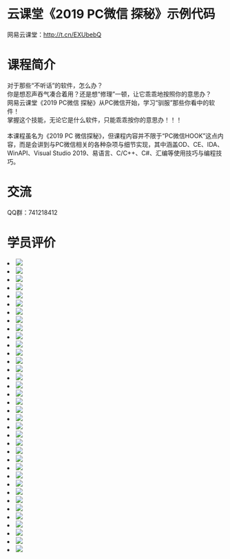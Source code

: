 # 云课堂《2019 PC微信 探秘》示例代码
网易云课堂：<a href="http://t.cn/EXUbebQ" target="_blank">http://t.cn/EXUbebQ</a>

# 课程简介

对于那些“不听话”的软件，怎么办？
<br/>
你是想忍声吞气凑合着用？还是想“修理”一顿，让它乖乖地按照你的意思办？
<br/>
网易云课堂《2019 PC微信 探秘》从PC微信开始，学习“驯服”那些你看中的软件！
<br/>
掌握这个技能，无论它是什么软件，只能乖乖按你的意思办！！！
<br/>
<br/>
本课程虽名为《2019 PC 微信探秘》，但课程内容并不限于“PC微信HOOK”这点内容，而是会讲到与PC微信相关的各种杂项与细节实现，其中涵盖OD、CE、IDA、WinAPI、Visual Studio 2019、易语言、C/C++、C#、汇编等使用技巧与编程技巧。

# 交流
QQ群：741218412

# 学员评价

<li><img src="https://raw.githubusercontent.com/zmrbak/PcWeChatHooK/master/%E5%AD%A6%E5%91%98%E8%AF%84%E4%BB%B7/D396F1B77F40DC23456A78EAE75D86D6.jpg"><br/>
<li><img src="https://raw.githubusercontent.com/zmrbak/PcWeChatHooK/master/%E5%AD%A6%E5%91%98%E8%AF%84%E4%BB%B7/7E86861C0502DD9BA50117AA305A0AD4.jpg"><br/>
<li><img src="https://raw.githubusercontent.com/zmrbak/PcWeChatHooK/master/%E5%AD%A6%E5%91%98%E8%AF%84%E4%BB%B7/Screenshot_2019-07-07-10-46-57.png"><br/>
<li><img src="https://raw.githubusercontent.com/zmrbak/PcWeChatHooK/master/%E5%AD%A6%E5%91%98%E8%AF%84%E4%BB%B7/%60(TK%60BAXPNTB%60LRI%5BP%7D)2I5.png"><br/>
<li><img src="https://raw.githubusercontent.com/zmrbak/PcWeChatHooK/master/%E5%AD%A6%E5%91%98%E8%AF%84%E4%BB%B7/Screenshot_2019-07-31-08-48-34.png"><br/>
<li><img src="https://raw.githubusercontent.com/zmrbak/PcWeChatHooK/master/%E5%AD%A6%E5%91%98%E8%AF%84%E4%BB%B7/Screenshot_2019-04-16-07-26-33.png"><br/>
<li><img src="https://raw.githubusercontent.com/zmrbak/PcWeChatHooK/master/%E5%AD%A6%E5%91%98%E8%AF%84%E4%BB%B7/Screenshot_2019-09-02-20-18-21.png"><br/>
<li><img src="https://raw.githubusercontent.com/zmrbak/PcWeChatHooK/master/%E5%AD%A6%E5%91%98%E8%AF%84%E4%BB%B7/Z5%40XEW%25%7E824%60O25%7BCA5%60UL5.png"><br/>
<li><img src="https://raw.githubusercontent.com/zmrbak/PcWeChatHooK/master/%E5%AD%A6%E5%91%98%E8%AF%84%E4%BB%B7/Screenshot_2019-07-31-08-47-23.png"><br/>
<li><img src="https://raw.githubusercontent.com/zmrbak/PcWeChatHooK/master/%E5%AD%A6%E5%91%98%E8%AF%84%E4%BB%B7/Screenshot_2019-07-07-10-47-41.png"><br/>
<li><img src="https://raw.githubusercontent.com/zmrbak/PcWeChatHooK/master/%E5%AD%A6%E5%91%98%E8%AF%84%E4%BB%B7/IMG_20190731_084656.jpg"><br/>
<li><img src="https://raw.githubusercontent.com/zmrbak/PcWeChatHooK/master/%E5%AD%A6%E5%91%98%E8%AF%84%E4%BB%B7/0IIFF6X%24FZH%5B0QYI6QH971S.png"><br/>
<li><img src="https://raw.githubusercontent.com/zmrbak/PcWeChatHooK/master/%E5%AD%A6%E5%91%98%E8%AF%84%E4%BB%B7/Screenshot_2019-04-16-07-34-27.png"><br/>
<li><img src="https://raw.githubusercontent.com/zmrbak/PcWeChatHooK/master/%E5%AD%A6%E5%91%98%E8%AF%84%E4%BB%B7/0L%7DOHPX%60%7DHU%7BKO4O0_T_FK9.png"><br/>
<li><img src="https://raw.githubusercontent.com/zmrbak/PcWeChatHooK/master/%E5%AD%A6%E5%91%98%E8%AF%84%E4%BB%B7/Screenshot_2019-07-31-08-48-56.png"><br/>
<li><img src="https://raw.githubusercontent.com/zmrbak/PcWeChatHooK/master/%E5%AD%A6%E5%91%98%E8%AF%84%E4%BB%B7/KG8%7B6)P%25X0%24QTG1VM%24V5)EU.png"><br/>
<li><img src="https://raw.githubusercontent.com/zmrbak/PcWeChatHooK/master/%E5%AD%A6%E5%91%98%E8%AF%84%E4%BB%B7/Screenshot_2019-07-07-10-47-08.png"><br/>
<li><img src="https://raw.githubusercontent.com/zmrbak/PcWeChatHooK/master/%E5%AD%A6%E5%91%98%E8%AF%84%E4%BB%B7/Screenshot_2019-08-10-14-51-55.png"><br/>
<li><img src="https://raw.githubusercontent.com/zmrbak/PcWeChatHooK/master/%E5%AD%A6%E5%91%98%E8%AF%84%E4%BB%B7/Screenshot_2019-04-16-07-31-02.png"><br/>
<li><img src="https://raw.githubusercontent.com/zmrbak/PcWeChatHooK/master/%E5%AD%A6%E5%91%98%E8%AF%84%E4%BB%B7/7_GMT%5D%5DBDERNQ57%5BOKCB%24ZU.png"><br/>
<li><img src="https://raw.githubusercontent.com/zmrbak/PcWeChatHooK/master/%E5%AD%A6%E5%91%98%E8%AF%84%E4%BB%B7/Screenshot_2019-07-07-10-44-43.png"><br/>
<li><img src="https://raw.githubusercontent.com/zmrbak/PcWeChatHooK/master/%E5%AD%A6%E5%91%98%E8%AF%84%E4%BB%B7/85EB625232CE31E7842979C840EDDA6F.jpg"><br/>
<li><img src="https://raw.githubusercontent.com/zmrbak/PcWeChatHooK/master/%E5%AD%A6%E5%91%98%E8%AF%84%E4%BB%B7/Screenshot_2019-07-31-08-45-23.png"><br/>
<li><img src="https://raw.githubusercontent.com/zmrbak/PcWeChatHooK/master/%E5%AD%A6%E5%91%98%E8%AF%84%E4%BB%B7/Screenshot_2019-08-10-14-55-26.png"><br/>
<li><img src="https://raw.githubusercontent.com/zmrbak/PcWeChatHooK/master/%E5%AD%A6%E5%91%98%E8%AF%84%E4%BB%B7/MWHVK%5D)4P%60KJTHX1T%25H%40U00.png"><br/>
<li><img src="https://raw.githubusercontent.com/zmrbak/PcWeChatHooK/master/%E5%AD%A6%E5%91%98%E8%AF%84%E4%BB%B7/Screenshot_2019-07-31-08-47-11.png"><br/>
<li><img src="https://raw.githubusercontent.com/zmrbak/PcWeChatHooK/master/%E5%AD%A6%E5%91%98%E8%AF%84%E4%BB%B7/Screenshot_2019-04-16-07-42-03.png"><br/>
<li><img src="https://raw.githubusercontent.com/zmrbak/PcWeChatHooK/master/%E5%AD%A6%E5%91%98%E8%AF%84%E4%BB%B7/Screenshot_2019-07-31-08-49-20.png"><br/>
<li><img src="https://raw.githubusercontent.com/zmrbak/PcWeChatHooK/master/%E5%AD%A6%E5%91%98%E8%AF%84%E4%BB%B7/Screenshot_2019-07-07-10-42-19.png"><br/>
<li><img src="https://raw.githubusercontent.com/zmrbak/PcWeChatHooK/master/%E5%AD%A6%E5%91%98%E8%AF%84%E4%BB%B7/Screenshot_2019-04-16-07-21-36.png"><br/>
<li><img src="https://raw.githubusercontent.com/zmrbak/PcWeChatHooK/master/%E5%AD%A6%E5%91%98%E8%AF%84%E4%BB%B7/HD3E%25WIMFI%7DH0(Z1O%5BMIVI5.png"><br/>
<li><img src="https://raw.githubusercontent.com/zmrbak/PcWeChatHooK/master/%E5%AD%A6%E5%91%98%E8%AF%84%E4%BB%B7/Screenshot_2019-07-07-10-47-23.png"><br/>
<li><img src="https://raw.githubusercontent.com/zmrbak/PcWeChatHooK/master/%E5%AD%A6%E5%91%98%E8%AF%84%E4%BB%B7/Screenshot_2019-04-16-07-35-50.png"><br/>
<li><img src="https://raw.githubusercontent.com/zmrbak/PcWeChatHooK/master/%E5%AD%A6%E5%91%98%E8%AF%84%E4%BB%B7/1B16873AA1B0877C668BFCA454C96238.jpg"><br/>
<li><img src="https://raw.githubusercontent.com/zmrbak/PcWeChatHooK/master/%E5%AD%A6%E5%91%98%E8%AF%84%E4%BB%B7/7194EAF00F355A9D16BAADE762CAC806.jpg"><br/>
<li><img src="https://raw.githubusercontent.com/zmrbak/PcWeChatHooK/master/%E5%AD%A6%E5%91%98%E8%AF%84%E4%BB%B7/2%7BSC2SXQBV%5DV9M7L5Z6%7DZ2R.png"><br/>